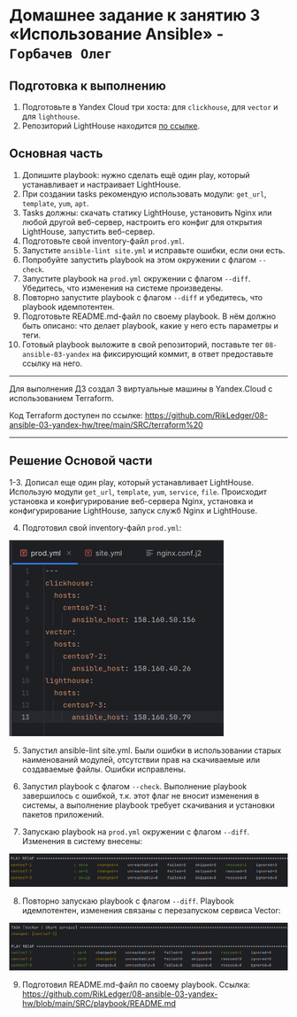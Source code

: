 # Домашнее задание к занятию 3 «Использование Ansible» - `Горбачев Олег`

## Подготовка к выполнению

1. Подготовьте в Yandex Cloud три хоста: для `clickhouse`, для `vector` и для `lighthouse`.
2. Репозиторий LightHouse находится [по ссылке](https://github.com/VKCOM/lighthouse).

## Основная часть

1. Допишите playbook: нужно сделать ещё один play, который устанавливает и настраивает LightHouse.
2. При создании tasks рекомендую использовать модули: `get_url`, `template`, `yum`, `apt`.
3. Tasks должны: скачать статику LightHouse, установить Nginx или любой другой веб-сервер, настроить его конфиг для открытия LightHouse, запустить веб-сервер.
4. Подготовьте свой inventory-файл `prod.yml`.
5. Запустите `ansible-lint site.yml` и исправьте ошибки, если они есть.
6. Попробуйте запустить playbook на этом окружении с флагом `--check`.
7. Запустите playbook на `prod.yml` окружении с флагом `--diff`. Убедитесь, что изменения на системе произведены.
8. Повторно запустите playbook с флагом `--diff` и убедитесь, что playbook идемпотентен.
9. Подготовьте README.md-файл по своему playbook. В нём должно быть описано: что делает playbook, какие у него есть параметры и теги.
10. Готовый playbook выложите в свой репозиторий, поставьте тег `08-ansible-03-yandex` на фиксирующий коммит, в ответ предоставьте ссылку на него.

---

Для выполнения ДЗ создал 3 виртуальные машины в Yandex.Cloud с использованием Terraform.

Код Terraform доступен по ссылке: https://github.com/RikLedger/08-ansible-03-yandex-hw/tree/main/SRC/terraform%20

---

## Решение Основой части

1-3. Дописал еще один play, который устанавливает LightHouse. Использую модули  `get_url`, `template`, `yum`, `service`, `file`. Происходит установка и конфигурирование веб-сервера Nginx, установка и конфигурирование LightHouse, запуск служб Nginx и LightHouse.

4. Подготовил свой inventory-файл `prod.yml`:

![img_1.png](IMG/img_1.png)

5. Запустил ansible-lint site.yml. Были ошибки в использовании старых наименований модулей, отсутствии прав на скачиваемые или создаваемые файлы. Ошибки исправлены.

6. Запустил playbook с флагом `--check`. Выполнение playbook завершилось с ошибкой, т.к. этот флаг не вносит изменения в системы, а выполнение playbook требует скачивания и установки пакетов приложений.

7. Запускаю playbook на `prod.yml` окружении с флагом `--diff`. Изменения в систему внесены:

![img.png](IMG/img_2.png)

8. Повторно запускаю playbook с флагом `--diff`. Playbook идемпотентен, изменения связаны с перезапуском сервиса Vector:

![img_3.png](IMG/img_3.png)

9. Подготовил README.md-файл по своему playbook. Ссылка: https://github.com/RikLedger/08-ansible-03-yandex-hw/blob/main/SRC/playbook/README.md
